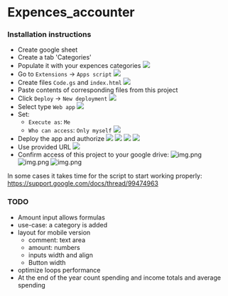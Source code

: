 # Expences_accounter

### Installation instructions

* Create google sheet
* Create a tab 'Categories'
* Populate it with your expences categories ![](screenshots/img_1.png)
* Go to `Extensions` -> `Apps script` ![](screenshots/img_2.png)
* Create files `Code.gs` and `index.html` ![](screenshots/img_3.png)
* Paste contents of corresponding files from this project
* Click `Deploy` -> `New deployment` ![](screenshots/img_4.png)
* Select type `Web app` ![](screenshots/img_5.png)
* Set:
    * `Execute as`: `Me`
    * `Who can access`: `Only myself` ![](screenshots/img_6.png)
* Deploy the app and authorize
  ![](screenshots/img_7.png) ![](screenshots/img_8.png) ![](screenshots/img_9.png) ![](screenshots/img_10.png)
* Use provided URL ![](screenshots/img_11.png)
* Confirm access of this project to your google drive:
![img.png](screenshots/img_12.png)
![img.png](screenshots/img_13.png)
![img.png](screenshots/img_14.png)

In some cases it takes time for the script to start working properly: https://support.google.com/docs/thread/99474963

### TODO

* Amount input allows formulas
* use-case: a category is added
* layout for mobile version
    * comment: text area
    * amount: numbers
    * inputs width and align
    * Button width
* optimize loops performance
* At the end of the year count spending and income totals and average spending
